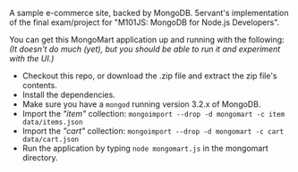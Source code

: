 A sample e-commerce site, backed by MongoDB.
5ervant's implementation of the final exam/project for "M101JS: MongoDB for Node.js Developers".

You can get this MongoMart application up and running with the following:
*(It doesn't do much (yet), but you should be able to run it and experiment with the UI.)*

 - Checkout this repo, or download the .zip file and extract the zip file's contents.
 - Install the dependencies.
 - Make sure you have a `mongod` running version 3.2.x of MongoDB.
 - Import the *"item"* collection: `mongoimport --drop -d mongomart -c item data/items.json`
 - Import the *"cart"* collection: `mongoimport --drop -d mongomart -c cart data/cart.json`
 - Run the application by typing `node mongomart.js` in the mongomart directory.
